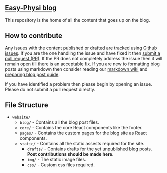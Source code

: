 [Easy-Physi blog](https://easy-physi.github.io)
---

This repository is the home of all the content that goes up on the blog.

## How to contribute
Any issues with the content published or drafted are tracked using [Github issues](https://easy-physi/phyblog/issues).
If you are the one handling the issue and have fixed it then [submit a pull request (PR)](https://easy-physi/phyblog/pulls).
If the PR does not completely address the issue then it will remain open till there is an acceptable fix.
If you are new to formatting blog posts using markdown then consider reading our [markdown wiki](https://easy-physi/phyblog/wiki/Getting-started-with-Markdown)
and [preparing blog post guide](https://easy-physi.github.io/docs/prepare_post).

If you have identified a problem then please begin by opening an issue. Please
do not submit a pull request directly.

## File Structure
- `website/`
    - `blog/` - Contains all the blog post files.
    - `core/` - Contains the core React components like the footer.
    - `pages/` - Contains the custom pages for the blog site as React components.
    - `static/` - Contains all the static assests required for the site.
        - `drafts/` - Contains drafts for the yet unpublished blog posts. **Post contributions should be made here**.
        - `img/` - The static image files.
        - `css/` - Custom css files required.
 